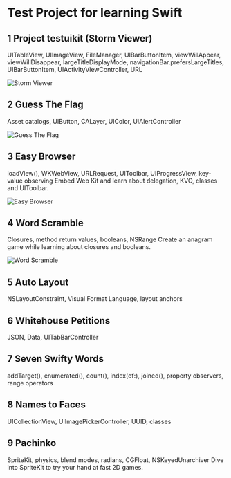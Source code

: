 # Test Project for learning Swift

## 1 Project testuikit (Storm Viewer)

UITableView, UIImageView, FileManager, UIBarButtonItem, viewWillAppear, viewWillDisappear, largeTitleDisplayMode, navigationBar.prefersLargeTitles, UIBarButtonItem, UIActivityViewController, URL

![Storm Viewer](https://psv4.userapi.com/c537232/u1845377/docs/d18/5dabddcdfee9/storm_viewer.gif)

## 2 Guess The Flag 

Asset catalogs, UIButton, CALayer, UIColor, UIAlertController

![Guess The Flag](https://psv4.userapi.com/c536436/u1845377/docs/d28/808e2a66d37b/guessTheFlag.gif)


## 3 Easy Browser

loadView(), WKWebView, URLRequest, UIToolbar, UIProgressView, key-value observing
Embed Web Kit and learn about delegation, KVO, classes and UIToolbar.

![Easy Browser](https://psv4.userapi.com/c505536/u1845377/docs/d49/3a7d2a57aa87/Easu_Browser1.gif)

## 4 Word Scramble

Closures, method return values, booleans, NSRange
Create an anagram game while learning about closures and booleans.

![Word Scramble](https://psv4.userapi.com/c520036/u1845377/docs/d22/707ec7d87eda/word_Scramble.gif)

## 5 Auto Layout

NSLayoutConstraint, Visual Format Language, layout anchors

## 6 Whitehouse Petitions

JSON, Data, UITabBarController

## 7 Seven Swifty Words

addTarget(), enumerated(), count(), index(of:), joined(), property observers, range operators

## 8 Names to Faces

UICollectionView, UIImagePickerController, UUID, classes

## 9 Pachinko

SpriteKit, physics, blend modes, radians, CGFloat, NSKeyedUnarchiver
Dive into SpriteKit to try your hand at fast 2D games.



